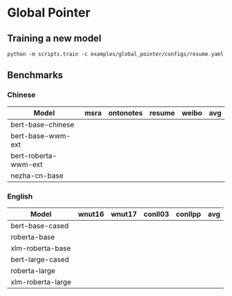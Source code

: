 # Global Pointer

## Training a new model
```
python -m scripts.train -c examples/global_pointer/configs/resume.yaml
```

## Benchmarks
### Chinese
| Model | msra | ontonotes | resume | weibo | avg |
| ---- | ---- | ---- | ---- | ---- | ---- |
| bert-base-chinese | | | | | |
| bert-base-wwm-ext | | | | | |
| bert-roberta-wwm-ext | | | | | |
| nezha-cn-base | | | |  | |

### English
| Model | wnut16 | wnut17 | conll03 | conllpp | avg |
| ---- | ---- | ---- | ---- | ---- | ---- |
| bert-base-cased | | | | | |
| roberta-base | | | | | |
| xlm-roberta-base | | | | | |
| bert-large-cased | | | | | |
| roberta-large | | | | | |
| xlm-roberta-large | | | | | |
